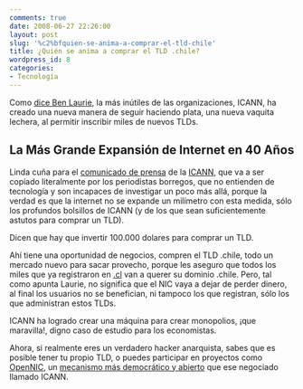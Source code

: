 ```yaml
---
comments: true
date: 2008-06-27 22:26:00
layout: post
slug: '%c2%bfquien-se-anima-a-comprar-el-tld-chile'
title: ¿Quién se anima a comprar el TLD .chile?
wordpress_id: 8
categories:
- Tecnología
---
```


Como [dice Ben Laurie](http://www.links.org/?p=341), la más inútiles de las organizaciones, ICANN, ha creado una nueva manera de seguir haciendo plata, una nueva vaquita lechera, al permitir inscribir miles de nuevos TLDs.

## **La Más Grande Expansión de Internet en 40 Años**

Linda cuña para el [comunicado de prensa](http://www.icann.org/en/announcements/announcement-4-26jun08-en.htm) de la [ICANN](http://www.icann.org/), que va a ser copiado literalmente por los periodistas borregos, que no entienden de tecnología y son incapaces de investigar un poco más allá, porque la verdad es que la internet no se expande un milímetro con esta medida, sólo los profundos bolsillos de ICANN (y de los que sean suficientemente astutos para comprar un TLD).

Dicen que hay que invertir 100.000 dolares para comprar un TLD.

Ahí tiene una oportunidad de negocios, compren el TLD .chile, todo un mercado nuevo para sacar provecho, porque les aseguro que todos los miles que ya registraron en [.cl](http://www.nic.cl/) van a querer su dominio .chile. Pero, tal como apunta Laurie, no significa que el NIC vaya a dejar de perder dinero, al final los usuarios no se benefician, ni tampoco los que registran, sólo los que administran estos TLDs.

ICANN ha logrado crear una máquina para crear monopolios, ¡que maravilla!, digno caso de estudio para los economistas.

Ahora, si realmente eres un verdadero hacker anarquista, sabes que es posible tener tu propio TLD, o puedes participar en proyectos como [OpenNIC](http://www.opennicproject.org/), un [mecanismo más democrático y abierto](http://www.kuro5hin.org/story/2000/6/1/182041/9992) que ese negociado llamado ICANN.



